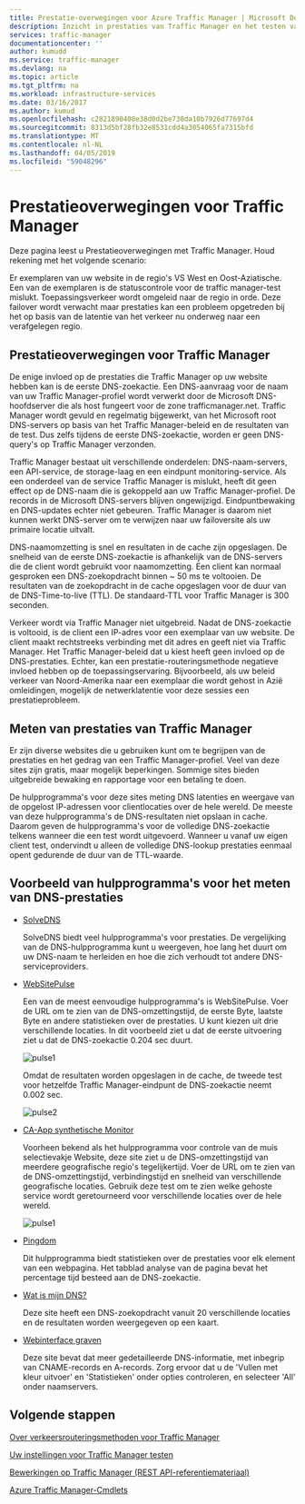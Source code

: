 ```yaml
---
title: Prestatie-overwegingen voor Azure Traffic Manager | Microsoft Docs
description: Inzicht in prestaties van Traffic Manager en het testen van prestaties van uw website bij het gebruik van Traffic Manager
services: traffic-manager
documentationcenter: ''
author: kumudd
ms.service: traffic-manager
ms.devlang: na
ms.topic: article
ms.tgt_pltfrm: na
ms.workload: infrastructure-services
ms.date: 03/16/2017
ms.author: kumud
ms.openlocfilehash: c2821890408e38d0d2be730da10b7926d77697d4
ms.sourcegitcommit: 8313d5bf28fb32e8531cdd4a3054065fa7315bfd
ms.translationtype: MT
ms.contentlocale: nl-NL
ms.lasthandoff: 04/05/2019
ms.locfileid: "59048296"
---
```

# <a name="performance-considerations-for-traffic-manager"></a>Prestatieoverwegingen voor Traffic Manager

Deze pagina leest u Prestatieoverwegingen met Traffic Manager. Houd rekening met het volgende scenario:

Er exemplaren van uw website in de regio's VS West en Oost-Aziatische. Een van de exemplaren is de statuscontrole voor de traffic manager-test mislukt. Toepassingsverkeer wordt omgeleid naar de regio in orde. Deze failover wordt verwacht maar prestaties kan een probleem opgetreden bij het op basis van de latentie van het verkeer nu onderweg naar een verafgelegen regio.

## <a name="performance-considerations-for-traffic-manager"></a>Prestatieoverwegingen voor Traffic Manager

De enige invloed op de prestaties die Traffic Manager op uw website hebben kan is de eerste DNS-zoekactie. Een DNS-aanvraag voor de naam van uw Traffic Manager-profiel wordt verwerkt door de Microsoft DNS-hoofdserver die als host fungeert voor de zone trafficmanager.net. Traffic Manager wordt gevuld en regelmatig bijgewerkt, van het Microsoft root DNS-servers op basis van het Traffic Manager-beleid en de resultaten van de test. Dus zelfs tijdens de eerste DNS-zoekactie, worden er geen DNS-query's op Traffic Manager verzonden.

Traffic Manager bestaat uit verschillende onderdelen: DNS-naam-servers, een API-service, de storage-laag en een eindpunt monitoring-service. Als een onderdeel van de service Traffic Manager is mislukt, heeft dit geen effect op de DNS-naam die is gekoppeld aan uw Traffic Manager-profiel. De records in de Microsoft DNS-servers blijven ongewijzigd. Eindpuntbewaking en DNS-updates echter niet gebeuren. Traffic Manager is daarom niet kunnen werkt DNS-server om te verwijzen naar uw failoversite als uw primaire locatie uitvalt.

DNS-naamomzetting is snel en resultaten in de cache zijn opgeslagen. De snelheid van de eerste DNS-zoekactie is afhankelijk van de DNS-servers die de client wordt gebruikt voor naamomzetting. Een client kan normaal gesproken een DNS-zoekopdracht binnen ~ 50 ms te voltooien. De resultaten van de zoekopdracht in de cache opgeslagen voor de duur van de DNS-Time-to-live (TTL). De standaard-TTL voor Traffic Manager is 300 seconden.

Verkeer wordt via Traffic Manager niet uitgebreid. Nadat de DNS-zoekactie is voltooid, is de client een IP-adres voor een exemplaar van uw website. De client maakt rechtstreeks verbinding met dit adres en geeft niet via Traffic Manager. Het Traffic Manager-beleid dat u kiest heeft geen invloed op de DNS-prestaties. Echter, kan een prestatie-routeringsmethode negatieve invloed hebben op de toepassingservaring. Bijvoorbeeld, als uw beleid verkeer van Noord-Amerika naar een exemplaar die wordt gehost in Azië omleidingen, mogelijk de netwerklatentie voor deze sessies een prestatieprobleem.

## <a name="measuring-traffic-manager-performance"></a>Meten van prestaties van Traffic Manager

Er zijn diverse websites die u gebruiken kunt om te begrijpen van de prestaties en het gedrag van een Traffic Manager-profiel. Veel van deze sites zijn gratis, maar mogelijk beperkingen. Sommige sites bieden uitgebreide bewaking en rapportage voor een betaling te doen.

De hulpprogramma's voor deze sites meting DNS latenties en weergave van de opgelost IP-adressen voor clientlocaties over de hele wereld. De meeste van deze hulpprogramma's de DNS-resultaten niet opslaan in cache. Daarom geven de hulpprogramma's voor de volledige DNS-zoekactie telkens wanneer die een test wordt uitgevoerd. Wanneer u vanaf uw eigen client test, ondervindt u alleen de volledige DNS-lookup prestaties eenmaal opent gedurende de duur van de TTL-waarde.

## <a name="sample-tools-to-measure-dns-performance"></a>Voorbeeld van hulpprogramma's voor het meten van DNS-prestaties

* [SolveDNS](https://www.solvedns.com/dns-comparison/)

    SolveDNS biedt veel hulpprogramma's voor prestaties. De vergelijking van de DNS-hulpprogramma kunt u weergeven, hoe lang het duurt om uw DNS-naam te herleiden en hoe die zich verhoudt tot andere DNS-serviceproviders.

* [WebSitePulse](https://www.websitepulse.com/help/tools.php)

    Een van de meest eenvoudige hulpprogramma's is WebSitePulse. Voer de URL om te zien van de DNS-omzettingstijd, de eerste Byte, laatste Byte en andere statistieken over de prestaties. U kunt kiezen uit drie verschillende locaties. In dit voorbeeld ziet u dat de eerste uitvoering ziet u dat de DNS-zoekactie 0.204 sec duurt.

    ![pulse1](./media/traffic-manager-performance-considerations/traffic-manager-web-site-pulse.png)

    Omdat de resultaten worden opgeslagen in de cache, de tweede test voor hetzelfde Traffic Manager-eindpunt de DNS-zoekactie neemt 0.002 sec.

    ![pulse2](./media/traffic-manager-performance-considerations/traffic-manager-web-site-pulse2.png)

* [CA-App synthetische Monitor](https://asm.ca.com/en/checkit.php)

    Voorheen bekend als het hulpprogramma voor controle van de muis selectievakje Website, deze site ziet u de DNS-omzettingstijd van meerdere geografische regio's tegelijkertijd. Voer de URL om te zien van de DNS-omzettingstijd, verbindingstijd en snelheid van verschillende geografische locaties. Gebruik deze test om te zien welke gehoste service wordt geretourneerd voor verschillende locaties over de hele wereld.

    ![pulse1](./media/traffic-manager-performance-considerations/traffic-manager-web-site-watchmouse.png)

* [Pingdom](https://tools.pingdom.com/)

    Dit hulpprogramma biedt statistieken over de prestaties voor elk element van een webpagina. Het tabblad analyse van de pagina bevat het percentage tijd besteed aan de DNS-zoekactie.

* [Wat is mijn DNS?](https://www.whatsmydns.net/)

    Deze site heeft een DNS-zoekopdracht vanuit 20 verschillende locaties en de resultaten worden weergegeven op een kaart.

* [Webinterface graven](https://www.digwebinterface.com)

    Deze site bevat dat meer gedetailleerde DNS-informatie, met inbegrip van CNAME-records en A-records. Zorg ervoor dat u de 'Vullen met kleur uitvoer' en 'Statistieken' onder opties controleren, en selecteer 'All' onder naamservers.

## <a name="next-steps"></a>Volgende stappen

[Over verkeersrouteringsmethoden voor Traffic Manager](traffic-manager-routing-methods.md)

[Uw instellingen voor Traffic Manager testen](traffic-manager-testing-settings.md)

[Bewerkingen op Traffic Manager (REST API-referentiemateriaal)](https://go.microsoft.com/fwlink/?LinkId=313584)

[Azure Traffic Manager-Cmdlets](https://docs.microsoft.com/powershell/module/az.trafficmanager)

